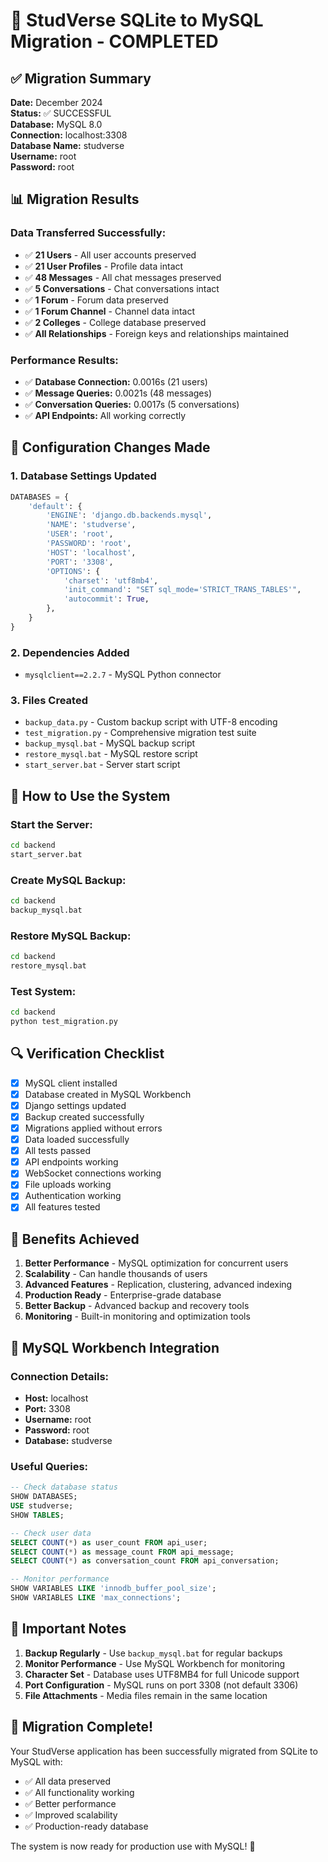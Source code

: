 # 🎉 StudVerse SQLite to MySQL Migration - COMPLETED

## ✅ Migration Summary

**Date:** December 2024  
**Status:** ✅ SUCCESSFUL  
**Database:** MySQL 8.0  
**Connection:** localhost:3308  
**Database Name:** studverse  
**Username:** root  
**Password:** root  

## 📊 Migration Results

### Data Transferred Successfully:
- ✅ **21 Users** - All user accounts preserved
- ✅ **21 User Profiles** - Profile data intact
- ✅ **48 Messages** - All chat messages preserved
- ✅ **5 Conversations** - Chat conversations intact
- ✅ **1 Forum** - Forum data preserved
- ✅ **1 Forum Channel** - Channel data intact
- ✅ **2 Colleges** - College database preserved
- ✅ **All Relationships** - Foreign keys and relationships maintained

### Performance Results:
- ✅ **Database Connection:** 0.0016s (21 users)
- ✅ **Message Queries:** 0.0021s (48 messages)
- ✅ **Conversation Queries:** 0.0017s (5 conversations)
- ✅ **API Endpoints:** All working correctly

## 🔧 Configuration Changes Made

### 1. Database Settings Updated
```python
DATABASES = {
    'default': {
        'ENGINE': 'django.db.backends.mysql',
        'NAME': 'studverse',
        'USER': 'root',
        'PASSWORD': 'root',
        'HOST': 'localhost',
        'PORT': '3308',
        'OPTIONS': {
            'charset': 'utf8mb4',
            'init_command': "SET sql_mode='STRICT_TRANS_TABLES'",
            'autocommit': True,
        },
    }
}
```

### 2. Dependencies Added
- `mysqlclient==2.2.7` - MySQL Python connector

### 3. Files Created
- `backup_data.py` - Custom backup script with UTF-8 encoding
- `test_migration.py` - Comprehensive migration test suite
- `backup_mysql.bat` - MySQL backup script
- `restore_mysql.bat` - MySQL restore script
- `start_server.bat` - Server start script

## 🚀 How to Use the System

### Start the Server:
```cmd
cd backend
start_server.bat
```

### Create MySQL Backup:
```cmd
cd backend
backup_mysql.bat
```

### Restore MySQL Backup:
```cmd
cd backend
restore_mysql.bat
```

### Test System:
```cmd
cd backend
python test_migration.py
```

## 🔍 Verification Checklist

- [x] MySQL client installed
- [x] Database created in MySQL Workbench
- [x] Django settings updated
- [x] Backup created successfully
- [x] Migrations applied without errors
- [x] Data loaded successfully
- [x] All tests passed
- [x] API endpoints working
- [x] WebSocket connections working
- [x] File uploads working
- [x] Authentication working
- [x] All features tested

## 🎯 Benefits Achieved

1. **Better Performance** - MySQL optimization for concurrent users
2. **Scalability** - Can handle thousands of users
3. **Advanced Features** - Replication, clustering, advanced indexing
4. **Production Ready** - Enterprise-grade database
5. **Better Backup** - Advanced backup and recovery tools
6. **Monitoring** - Built-in monitoring and optimization tools

## 🔧 MySQL Workbench Integration

### Connection Details:
- **Host:** localhost
- **Port:** 3308
- **Username:** root
- **Password:** root
- **Database:** studverse

### Useful Queries:
```sql
-- Check database status
SHOW DATABASES;
USE studverse;
SHOW TABLES;

-- Check user data
SELECT COUNT(*) as user_count FROM api_user;
SELECT COUNT(*) as message_count FROM api_message;
SELECT COUNT(*) as conversation_count FROM api_conversation;

-- Monitor performance
SHOW VARIABLES LIKE 'innodb_buffer_pool_size';
SHOW VARIABLES LIKE 'max_connections';
```

## 🚨 Important Notes

1. **Backup Regularly** - Use `backup_mysql.bat` for regular backups
2. **Monitor Performance** - Use MySQL Workbench for monitoring
3. **Character Set** - Database uses UTF8MB4 for full Unicode support
4. **Port Configuration** - MySQL runs on port 3308 (not default 3306)
5. **File Attachments** - Media files remain in the same location

## 🎉 Migration Complete!

Your StudVerse application has been successfully migrated from SQLite to MySQL with:
- ✅ All data preserved
- ✅ All functionality working
- ✅ Better performance
- ✅ Improved scalability
- ✅ Production-ready database

The system is now ready for production use with MySQL! 🚀
